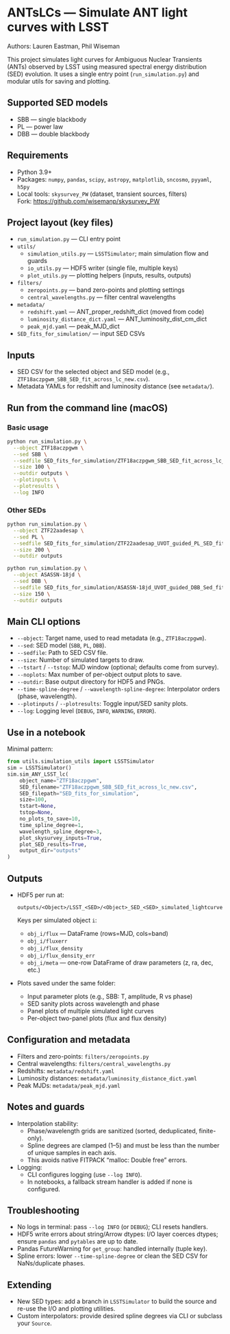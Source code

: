 # ANTsLCs — Simulate ANT light curves with LSST

Authors: Lauren Eastman, Phil Wiseman

This project simulates light curves for Ambiguous Nuclear Transients (ANTs) observed by LSST using measured spectral energy distribution (SED) evolution. It uses a single entry point (`run_simulation.py`) and modular utils for saving and plotting.

## Supported SED models
- SBB — single blackbody
- PL — power law
- DBB — double blackbody

## Requirements
- Python 3.9+
- Packages: `numpy`, `pandas`, `scipy`, `astropy`, `matplotlib`, `sncosmo`, `pyyaml`, `h5py`
- Local tools: `skysurvey_PW` (dataset, transient sources, filters)  
  Fork: https://github.com/wisemanp/skysurvey_PW

## Project layout (key files)
- `run_simulation.py` — CLI entry point
- `utils/`
  - `simulation_utils.py` — `LSSTSimulator`; main simulation flow and guards
  - `io_utils.py` — HDF5 writer (single file, multiple keys)
  - `plot_utils.py` — plotting helpers (inputs, results, outputs)
- `filters/`
  - `zeropoints.py` — band zero-points and plotting settings
  - `central_wavelengths.py` — filter central wavelengths
- `metadata/`
  - `redshift.yaml` — ANT_proper_redshift_dict (moved from code)
  - `luminosity_distance_dict.yaml` — ANT_luminosity_dist_cm_dict
  - `peak_mjd.yaml` — peak_MJD_dict
- `SED_fits_for_simulation/` — input SED CSVs

## Inputs
- SED CSV for the selected object and SED model (e.g., `ZTF18aczpgwm_SBB_SED_fit_across_lc_new.csv`).
- Metadata YAMLs for redshift and luminosity distance (see `metadata/`).

## Run from the command line (macOS)
### Basic usage
```bash
python run_simulation.py \
  --object ZTF18aczpgwm \
  --sed SBB \
  --sedfile SED_fits_for_simulation/ZTF18aczpgwm_SBB_SED_fit_across_lc_new.csv \
  --size 100 \
  --outdir outputs \
  --plotinputs \
  --plotresults \
  --log INFO
```

### Other SEDs
```bash
python run_simulation.py \
  --object ZTF22aadesap \
  --sed PL \
  --sedfile SED_fits_for_simulation/ZTF22aadesap_UVOT_guided_PL_SED_fit_across_lc_new.csv \
  --size 200 \
  --outdir outputs

python run_simulation.py \
  --object ASASSN-18jd \
  --sed DBB \
  --sedfile SED_fits_for_simulation/ASASSN-18jd_UVOT_guided_DBB_Sed_fit_across_lc_new.csv \
  --size 150 \
  --outdir outputs
```

## Main CLI options
- `--object`: Target name, used to read metadata (e.g., `ZTF18aczpgwm`).
- `--sed`: SED model (`SBB`, `PL`, `DBB`).
- `--sedfile`: Path to SED CSV file.
- `--size`: Number of simulated targets to draw.
- `--tstart` / `--tstop`: MJD window (optional; defaults come from survey).
- `--noplots`: Max number of per-object output plots to save.
- `--outdir`: Base output directory for HDF5 and PNGs.
- `--time-spline-degree` / `--wavelength-spline-degree`: Interpolator orders (phase, wavelength).
- `--plotinputs` / `--plotresults`: Toggle input/SED sanity plots.
- `--log`: Logging level (`DEBUG`, `INFO`, `WARNING`, `ERROR`).

## Use in a notebook
Minimal pattern:
```python
from utils.simulation_utils import LSSTSimulator
sim = LSSTSimulator()
sim.sim_ANY_LSST_lc(
    object_name="ZTF18aczpgwm",
    SED_filename="ZTF18aczpgwm_SBB_SED_fit_across_lc_new.csv",
    SED_filepath="SED_fits_for_simulation",
    size=100,
    tstart=None,
    tstop=None,
    no_plots_to_save=10,
    time_spline_degree=1,
    wavelength_spline_degree=3,
    plot_skysurvey_inputs=True,
    plot_SED_results=True,
    output_dir="outputs"
)
```

## Outputs
- HDF5 per run at:
  ```
  outputs/<Object>/LSST_<SED>/<Object>_SED_<SED>_simulated_lightcurves.h5
  ```
  Keys per simulated object `i`:
  - `obj_i/flux` — DataFrame (rows=MJD, cols=band)
  - `obj_i/fluxerr`
  - `obj_i/flux_density`
  - `obj_i/flux_density_err`
  - `obj_i/meta` — one-row DataFrame of draw parameters (z, ra, dec, etc.)

- Plots saved under the same folder:
  - Input parameter plots (e.g., SBB: T, amplitude, R vs phase)
  - SED sanity plots across wavelength and phase
  - Panel plots of multiple simulated light curves
  - Per-object two-panel plots (flux and flux density)

## Configuration and metadata
- Filters and zero-points: `filters/zeropoints.py`
- Central wavelengths: `filters/central_wavelengths.py`
- Redshifts: `metadata/redshift.yaml`
- Luminosity distances: `metadata/luminosity_distance_dict.yaml`
- Peak MJDs: `metadata/peak_mjd.yaml`

## Notes and guards
- Interpolation stability:
  - Phase/wavelength grids are sanitized (sorted, deduplicated, finite-only).
  - Spline degrees are clamped (1–5) and must be less than the number of unique samples in each axis.
  - This avoids native FITPACK “malloc: Double free” errors.
- Logging:
  - CLI configures logging (use `--log INFO`).
  - In notebooks, a fallback stream handler is added if none is configured.

## Troubleshooting
- No logs in terminal: pass `--log INFO` (or `DEBUG`); CLI resets handlers.
- HDF5 write errors about string/Arrow dtypes: I/O layer coerces dtypes; ensure `pandas` and `pytables` are up to date.
- Pandas FutureWarning for `get_group`: handled internally (tuple key).
- Spline errors: lower `--time-spline-degree` or clean the SED CSV for NaNs/duplicate phases.

## Extending
- New SED types: add a branch in `LSSTSimulator` to build the source and re-use the I/O and plotting utilities.
- Custom interpolators: provide desired spline degrees via CLI or subclass your `Source`.





